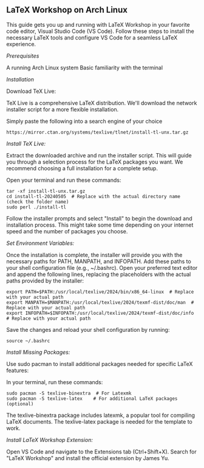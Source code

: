 ## LaTeX Workshop on Arch Linux

This guide gets you up and running with LaTeX Workshop in your favorite code editor, Visual Studio Code (VS Code). Follow these steps to install the necessary LaTeX tools and configure VS Code for a seamless LaTeX experience.

*Prerequisites*

A running Arch Linux system
Basic familiarity with the terminal

*Installation*

Download TeX Live:

TeX Live is a comprehensive LaTeX distribution. We'll download the network installer script for a more flexible installation.

Simply paste the following into a search engine of your choice
```
https://mirror.ctan.org/systems/texlive/tlnet/install-tl-unx.tar.gz
```

*Install TeX Live:*

Extract the downloaded archive and run the installer script. This will guide you through a selection process for the LaTeX packages you want. We recommend choosing a full installation for a complete setup.

Open your terminal and run these commands:
```
tar -xf install-tl-unx.tar.gz
cd install-tl-20240505  # Replace with the actual directory name (check the folder name)
sudo perl ./install-tl
```


Follow the installer prompts and select "Install" to begin the download and installation process. This might take some time depending on your internet speed and the number of packages you choose.

*Set Environment Variables:*

Once the installation is complete, the installer will provide you with the necessary paths for PATH, MANPATH, and INFOPATH.  Add these paths to your shell configuration file (e.g., ~/.bashrc). Open your preferred text editor and append the following lines, replacing the placeholders with the actual paths provided by the installer:

```
export PATH=$PATH:/usr/local/texlive/2024/bin/x86_64-linux  # Replace with your actual path
export MANPATH=$MANPATH:/usr/local/texlive/2024/texmf-dist/doc/man  # Replace with your actual path
export INFOPATH=$INFOPATH:/usr/local/texlive/2024/texmf-dist/doc/info  # Replace with your actual path
```


Save the changes and reload your shell configuration by running:
```
source ~/.bashrc
```


*Install Missing Packages:*

Use sudo pacman to install additional packages needed for specific LaTeX features:

In your terminal, run these commands:
```
sudo pacman -S texlive-binextra  # For Latexmk
sudo pacman -S texlive-latex    # For additional LaTeX packages (optional)
```

The texlive-binextra package includes latexmk, a popular tool for compiling LaTeX documents. The texlive-latex package is needed for the template to work.

*Install LaTeX Workshop Extension:*

Open VS Code and navigate to the Extensions tab (Ctrl+Shift+X). Search for "LaTeX Workshop" and install the official extension by James Yu.